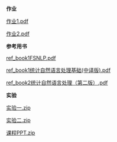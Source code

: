 <!-- tabs:start -->
**作业**

[作业1.pdf](https://gh.hitcs.cc/https://raw.githubusercontent.com/HIT-OpenCS/CS_Courses/main/选修课程/自然语言处理/作业/作业1.pdf)

[作业2.pdf](https://gh.hitcs.cc/https://raw.githubusercontent.com/HIT-OpenCS/CS_Courses/main/选修课程/自然语言处理/作业/作业2.pdf)

**参考用书**

[ref_book1FSNLP.pdf](https://gh.hitcs.cc/https://raw.githubusercontent.com/HIT-OpenCS/CS_Courses/main/选修课程/自然语言处理/参考用书/ref_book1FSNLP.pdf)

[ref_book1统计自然语言处理基础(中译版).pdf](https://gh.hitcs.cc/https://raw.githubusercontent.com/HIT-OpenCS/CS_Courses/main/选修课程/自然语言处理/参考用书/ref_book1统计自然语言处理基础(中译版).pdf)

[ref_book2统计自然语言处理（第二版）.pdf](https://gh.hitcs.cc/https://raw.githubusercontent.com/HIT-OpenCS/CS_Courses/main/选修课程/自然语言处理/参考用书/ref_book2统计自然语言处理（第二版）.pdf)

**实验**

[实验一.zip](https://gh.hitcs.cc/https://raw.githubusercontent.com/HIT-OpenCS/CS_Courses/main/选修课程/自然语言处理/实验/实验一.zip)

[实验二.zip](https://gh.hitcs.cc/https://raw.githubusercontent.com/HIT-OpenCS/CS_Courses/main/选修课程/自然语言处理/实验/实验二.zip)

[课程PPT.zip](https://gh.hitcs.cc/https://raw.githubusercontent.com/HIT-OpenCS/CS_Courses/main/选修课程/自然语言处理/课程PPT.zip)

<!-- tabs:end -->
